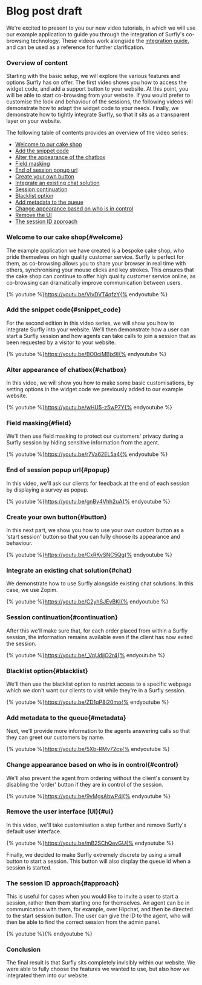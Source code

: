 # Blog post draft

We're excited to present to you our new video tutorials, in which we will use our example application to guide you through the integration of Surfly's co-browsing technology. These videos work alongside the [integration guide](./the_surfly_tutorial.md), and can be used as a reference for further clarification.

### Overview of content

Starting with the basic setup, we will explore the various features and options Surfly has on offer. The first video shows you how to access the widget code, and add a support button to your website. At this point, you will be able to start co-browsing from your website. If you would prefer to customise the look and behaviour of the sessions, the following videos will demonstrate how to adapt the widget code to your needs. Finally, we demonstrate how to tightly integrate Surfly, so that it sits as a transparent layer on your website.

The following table of contents provides an overview of the video series:
 - [Welcome to our cake shop](<#welcome>)
 - [Add the snippet code](<#snippet_code>)
 - [Alter the appearance of the chatbox](<#chatbox>)
 - [Field masking](<#field>)
 - [End of session popup url](<#popup>)
 - [Create your own button](<#button>)
 - [Integrate an existing chat solution](<#chat>)
 - [Session continuation](<#continuation>)
 - [Blacklist option](<#blacklist>)
 - [Add metadata to the queue](<#metadata>)
 - [Change appearance based on who is in control](<#control>)
 - [Remove the UI](<#ui>)
 - [The session ID approach](<#approach>)

### Welcome to our cake shop{#welcome}

The example application we have created is a bespoke cake shop, who pride themselves on high quality customer service. Surfly is perfect for them, as co-browsing allows you to share your browser in real time with others, synchronising your mouse clicks and key strokes. This ensures that the cake shop can continue to offer high quality customer service online, as co-browsing can dramatically improve communication between users.

{% youtube %}https://youtu.be/VIvDVT4qfzY{% endyoutube %}

### Add the snippet code{#snippet_code}

For the second edition in this video series, we will show you how to integrate Surfly into your website. We'll then demonstrate how a user can start a Surfly session and how agents can take calls to join a session that as been requested by a visitor to your website.

{% youtube %}https://youtu.be/BO0ciMBjx9I{% endyoutube %}

### Alter appearance of chatbox{#chatbox}

In this video, we will show you how to make some basic customisations, by setting options in the widget code we previously added to our example website.

{% youtube %}https://youtu.be/wHU5-z5wP7Y{% endyoutube %}
 

### Field masking{#field}

We'll then use field masking to protect our customers' privacy during a Surfly session by hiding sensitive information from the agent.

{% youtube %}https://youtu.be/r7Va62EL5a4{% endyoutube %}

### End of session popup url{#popup}

In this video, we'll ask our clients for feedback at the end of each session by displaying a survey as popup.

{% youtube %}https://youtu.be/gnBv4Vhh2uA{% endyoutube %}

### Create your own button{#button}

In this next part, we show you how to use your own custom button as a 'start session' button so that you can fully choose its appearance and behaviour.

{% youtube %}https://youtu.be/CxRKvSNC5Qg{% endyoutube %}

### Integrate an existing chat solution{#chat}

We demonstrate how to use Surfly alongside existing chat solutions. In this case, we use Zopim.

{% youtube %}https://youtu.be/C2yhSJEvBKI{% endyoutube %}

### Session continuation{#continuation}

After this we'll make sure that, for each order placed from within a Surfly session, the information remains available even if the client has now exited the session.

{% youtube %}https://youtu.be/_VqUdijO2r4{% endyoutube %}

### Blacklist option{#blacklist}

We'll then use the blacklist option to restrict access to a specific webpage which we don't want our clients to visit while they're in a Surfly session.

{% youtube %}https://youtu.be/ZD1qP8i20mo{% endyoutube %}

### Add metadata to the queue{#metadata}

Next, we'll provide more information to the agents answering calls so that they can greet our customers by name.

{% youtube %}https://youtu.be/5Xb-RMv72cs{% endyoutube %}

### Change appearance based on who is in control{#control}

We'll also prevent the agent from ordering without the client's consent by disabling the 'order' button if they are in control of the session.

{% youtube %}https://youtu.be/9vMgsAbwP4I{% endyoutube %}


### Remove the user interface (UI){#ui}

In this video, we'll take customisation a step further and remove Surfly's default user interface. 

{% youtube %}https://youtu.be/mB2SChQevGU{% endyoutube %}

Finally, we decided to make Surfly extremely discrete by using a small button to start a session. This button will also display the queue id when a session is started.

### The session ID approach{#approach}

This is useful for cases when you would like to invite a user to start a session, rather then them starting one for themselves. An agent can be in communication with them, for example, over Hipchat, and then be directed to the start session button. The user can give the ID to the agent, who will then be able to find the correct session from the admin panel.

{% youtube %}{% endyoutube %}

### Conclusion

The final result is that Surfly sits completely invisibly within our website. We were able to fully choose the features we wanted to use, but also how we integrated them into our website.